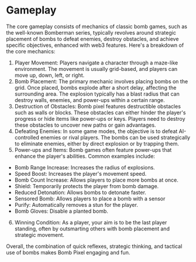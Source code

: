 # Gameplay

The core gameplay consists of mechanics of classic bomb games, such as the well-known Bomberman series, typically revolves around strategic placement of bombs to defeat enemies, destroy obstacles, and achieve specific objectives, enhanced with web3 features. Here's a breakdown of the core mechanics:

1. Player Movement: Players navigate a character through a maze-like environment. The movement is usually grid-based, and players can move up, down, left, or right.
2. Bomb Placement: The primary mechanic involves placing bombs on the grid. Once placed, bombs explode after a short delay, affecting the surrounding area. The explosion typically has a blast radius that can destroy walls, enemies, and power-ups within a certain range.
3. Destruction of Obstacles: Bomb pixel features destructible obstacles such as walls or blocks. These obstacles can either hinder the player's progress or hide items like power-ups or keys. Players need to destroy these obstacles to uncover new paths or gain advantages.
4. Defeating Enemies: In some game modes, the objective is to defeat AI-controlled enemies or rival players. The bombs can be used strategically to eliminate enemies, either by direct explosion or by trapping them.
5. Power-ups and Items: Bomb games often feature power-ups that enhance the player's abilities. Common examples include:

* Bomb Range Increase: Increases the radius of explosions.
* Speed Boost: Increases the player's movement speed.
* Bomb Count Increase: Allows players to place more bombs at once.
* Shield: Temporarily protects the player from bomb damage.
* Reduced Detonation: Allows bombs to detonate faster.
* Sensored Bomb: Allows players to place a bomb with a sensor
* Purify: Automatically removes a stun for the player.
* Bomb Gloves: Disable a planted bomb.

6. Winning Condition: As a player, your aim is to be the last player standing, often by outsmarting others with bomb placement and strategic movement.

Overall, the combination of quick reflexes, strategic thinking, and tactical use of bombs makes Bomb Pixel engaging and fun.
